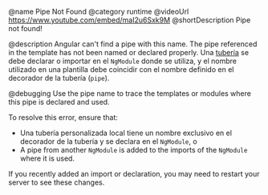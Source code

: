 @name Pipe Not Found
@category runtime
@videoUrl https://www.youtube.com/embed/maI2u6Sxk9M
@shortDescription Pipe not found!

@description
Angular can't find a pipe with this name. 
The pipe referenced in the template has not been named or declared properly. 
Una [tubería](guide/pipes) se debe declarar o importar en el `NgModule` donde se utiliza, y el nombre utilizado en una plantilla debe coincidir con el nombre definido en el decorador de la tubería (`pipe`).

@debugging
Use the pipe name to trace the templates or modules where this pipe is declared and used.

To resolve this error, ensure that:
- Una tubería personalizada local tiene un nombre exclusivo en el decorador de la tubería y se declara en el `NgModule`, o
- A pipe from another `NgModule` is added to the imports of the `NgModule` where it is used.

If you recently added an import or declaration, you may need to restart your server to see these changes.
